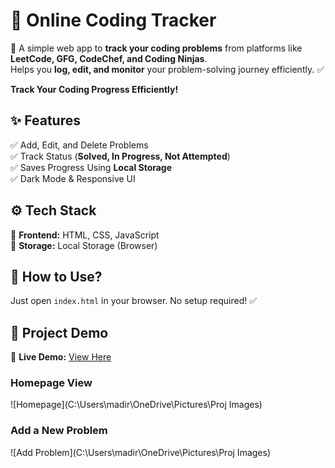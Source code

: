 # 📝 Online Coding Tracker  

🚀 A simple web app to **track your coding problems** from platforms like **LeetCode, GFG, CodeChef, and Coding Ninjas**.  
Helps you **log, edit, and monitor** your problem-solving journey efficiently. ✅  

**Track Your Coding Progress Efficiently!**
## ✨ Features  
✅ Add, Edit, and Delete Problems  
✅ Track Status (**Solved, In Progress, Not Attempted**)  
✅ Saves Progress Using **Local Storage**  
✅ Dark Mode & Responsive UI  


## ⚙️ Tech Stack  
🔹 **Frontend:** HTML, CSS, JavaScript  
🔹 **Storage:** Local Storage (Browser)  

## 🚀 How to Use?  
Just open `index.html` in your browser. No setup required! ✅  
## 📸 Project Demo  

🔗 **Live Demo:** [View Here](https://madiri630.github.io/coding-tracker/)  

### **Homepage View**  
![Homepage](C:\Users\madir\OneDrive\Pictures\Proj Images)  

### **Add a New Problem**  
![Add Problem](C:\Users\madir\OneDrive\Pictures\Proj Images)  
